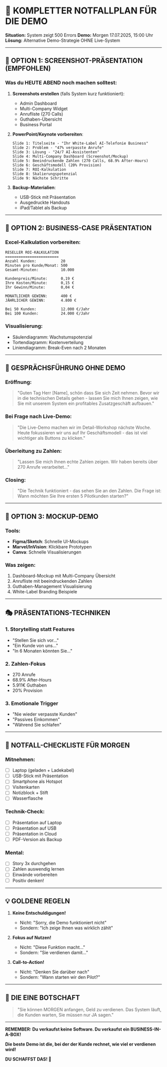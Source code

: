 # 🚨 KOMPLETTER NOTFALLPLAN FÜR DIE DEMO

**Situation:** System zeigt 500 Errors
**Demo:** Morgen 17.07.2025, 15:00 Uhr
**Lösung:** Alternative Demo-Strategie OHNE Live-System

---

## 🎯 OPTION 1: SCREENSHOT-PRÄSENTATION (EMPFOHLEN)

### Was du HEUTE ABEND noch machen solltest:

1. **Screenshots erstellen** (falls System kurz funktioniert):
   - Admin Dashboard
   - Multi-Company Widget
   - Anrufliste (270 Calls)
   - Guthaben-Übersicht
   - Business Portal

2. **PowerPoint/Keynote vorbereiten**:
   ```
   Slide 1: Titelseite - "Ihr White-Label AI-Telefonie Business"
   Slide 2: Problem - "47% verpasste Anrufe"
   Slide 3: Lösung - "24/7 AI-Assistenten"
   Slide 4: Multi-Company Dashboard (Screenshot/Mockup)
   Slide 5: Beeindruckende Zahlen (270 Calls, 68.9% After-Hours)
   Slide 6: Geschäftsmodell (20% Provision)
   Slide 7: ROI-Kalkulation
   Slide 8: Skalierungspotenzial
   Slide 9: Nächste Schritte
   ```

3. **Backup-Materialien**:
   - USB-Stick mit Präsentation
   - Ausgedruckte Handouts
   - iPad/Tablet als Backup

---

## 💼 OPTION 2: BUSINESS-CASE PRÄSENTATION

### Excel-Kalkulation vorbereiten:

```
RESELLER ROI-KALKULATION
========================
Anzahl Kunden:           20
Minuten pro Kunde/Monat: 500
Gesamt-Minuten:          10.000

Kundenpreis/Minute:      0,19 €
Ihre Kosten/Minute:      0,15 €
Ihr Gewinn/Minute:       0,04 €

MONATLICHER GEWINN:      400 €
JÄHRLICHER GEWINN:       4.800 €

Bei 50 Kunden:           12.000 €/Jahr
Bei 100 Kunden:          24.000 €/Jahr
```

### Visualisierung:
- Säulendiagramm: Wachstumspotenzial
- Tortendiagramm: Kostenverteilung
- Liniendiagramm: Break-Even nach 2 Monaten

---

## 💬 GESPRÄCHSFÜHRUNG OHNE DEMO

### Eröffnung:
> "Guten Tag Herr [Name], schön dass Sie sich Zeit nehmen. Bevor wir in die technischen Details gehen - lassen Sie mich Ihnen zeigen, wie Sie mit unserem System ein profitables Zusatzgeschäft aufbauen."

### Bei Frage nach Live-Demo:
> "Die Live-Demo machen wir im Detail-Workshop nächste Woche. Heute fokussieren wir uns auf Ihr Geschäftsmodell - das ist viel wichtiger als Buttons zu klicken."

### Überleitung zu Zahlen:
> "Lassen Sie mich Ihnen echte Zahlen zeigen. Wir haben bereits über 270 Anrufe verarbeitet..."

### Closing:
> "Die Technik funktioniert - das sehen Sie an den Zahlen. Die Frage ist: Wann möchten Sie Ihre ersten 5 Pilotkunden starten?"

---

## 📱 OPTION 3: MOCKUP-DEMO

### Tools:
- **Figma/Sketch**: Schnelle UI-Mockups
- **Marvel/InVision**: Klickbare Prototypen
- **Canva**: Schnelle Visualisierungen

### Was zeigen:
1. Dashboard-Mockup mit Multi-Company Übersicht
2. Anrufliste mit beeindruckenden Zahlen
3. Guthaben-Management Visualisierung
4. White-Label Branding Beispiele

---

## 🎭 PRÄSENTATIONS-TECHNIKEN

### 1. **Storytelling statt Features**
- "Stellen Sie sich vor..."
- "Ein Kunde von uns..."
- "In 6 Monaten könnten Sie..."

### 2. **Zahlen-Fokus**
- 270 Anrufe
- 68.9% After-Hours
- 5.911€ Guthaben
- 20% Provision

### 3. **Emotionale Trigger**
- "Nie wieder verpasste Kunden"
- "Passives Einkommen"
- "Während Sie schlafen"

---

## 🚀 NOTFALL-CHECKLISTE FÜR MORGEN

### Mitnehmen:
- [ ] Laptop (geladen + Ladekabel)
- [ ] USB-Stick mit Präsentation
- [ ] Smartphone als Hotspot
- [ ] Visitenkarten
- [ ] Notizblock + Stift
- [ ] Wasserflasche

### Technik-Check:
- [ ] Präsentation auf Laptop
- [ ] Präsentation auf USB
- [ ] Präsentation in Cloud
- [ ] PDF-Version als Backup

### Mental:
- [ ] Story 3x durchgehen
- [ ] Zahlen auswendig lernen
- [ ] Einwände vorbereiten
- [ ] Positiv denken!

---

## 💡 GOLDENE REGELN

1. **Keine Entschuldigungen!**
   - Nicht: "Sorry, die Demo funktioniert nicht"
   - Sondern: "Ich zeige Ihnen was wirklich zählt"

2. **Fokus auf Nutzen!**
   - Nicht: "Diese Funktion macht..."
   - Sondern: "Sie verdienen damit..."

3. **Call-to-Action!**
   - Nicht: "Denken Sie darüber nach"
   - Sondern: "Wann starten wir den Pilot?"

---

## 🎯 DIE EINE BOTSCHAFT

> "Sie können MORGEN anfangen, Geld zu verdienen. Das System läuft, die Kunden warten, Sie müssen nur JA sagen."

---

**REMEMBER: Du verkaufst keine Software. Du verkaufst ein BUSINESS-IN-A-BOX!**

**Die beste Demo ist die, bei der der Kunde rechnet, wie viel er verdienen wird!**

**DU SCHAFFST DAS! 🚀**